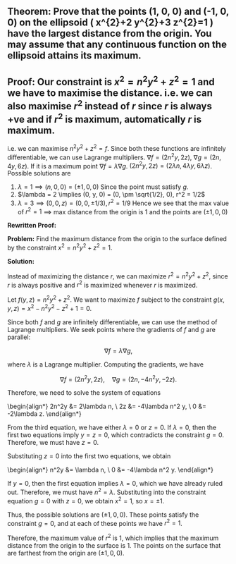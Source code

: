 ## Theorem: Prove that the points (1, 0, 0) and (-1, 0, 0) on the ellipsoid \( x^{2}+2 y^{2}+3 z^{2}=1 \) have the largest distance from the origin. You may assume that any continuous function on the ellipsoid attains its maximum.


## Proof: Our constraint is $x^2 = n^2y^2 + z^2 = 1$ and we have to maximise the distance.  i.e. we can also maximise $r^2$ instead of $r$ since $r$ is always +ve and if $r^2$ is maximum, automatically $r$ is maximum. 
i.e. we can maximise $n^2 y^2 + z^2 = f$. Since both these functions are infinitely differentiable, we can use Lagrange multipliers. $\nabla f = (2n^2y, 2z)$, $\nabla g = (2n, 4y, 6z)$.
If it is a maximum point $\nabla f = \lambda \nabla g$. $(2n^2 y, 2z) = (2\lambda n, 4\lambda y, 6 \lambda z)$.
Possible solutions are
1)  $\lambda = 1 \implies (n,0,0) = (\pm 1, 0, 0)$ Since the point must satisfy $g$.
2) $\lambda = 2 \implies (0, y, 0) = (0, \pm \sqrt{1/2}, 0),  r^2 = 1/2$
3) $\lambda = 3 \implies (0,0,z) = (0,0, \pm 1/3), r^2 = 1/9$
Hence we see that the max value of $r^2 = 1$
$\implies$ max distance from the origin is $1$ 
and the points are $(\pm 1, 0, 0)$

**Rewritten Proof:**

**Problem:** Find the maximum distance from the origin to the surface defined by the constraint  $x^2 = n^2y^2 + z^2 = 1$.

**Solution:**

Instead of maximizing the distance $r$, we can maximize $r^2 = n^2y^2 + z^2$, since $r$ is always positive and $r^2$ is maximized whenever $r$ is maximized. 

Let $f(y,z) = n^2y^2 + z^2$. We want to maximize $f$ subject to the constraint $g(x,y,z) = x^2 - n^2y^2 - z^2 + 1 = 0$.

Since both $f$ and $g$ are infinitely differentiable, we can use the method of Lagrange multipliers.  We seek points where the gradients of $f$ and $g$ are parallel:

$$ \nabla f = \lambda \nabla g,$$

where $\lambda$ is a Lagrange multiplier.  Computing the gradients, we have

$$\nabla f = (2n^2y, 2z), \quad \nabla g = (2n, -4n^2y, -2z).$$

Therefore, we need to solve the system of equations

\begin{align*}
2n^2y &= 2\lambda n, \\
2z &= -4\lambda n^2 y, \\
0 &= -2\lambda z.
\end{align*}

From the third equation, we have either $\lambda = 0$ or $z=0$.  If $\lambda = 0$, then the first two equations imply $y=z=0$, which contradicts the constraint $g=0$.  Therefore, we must have $z=0$.

Substituting $z=0$ into the first two equations, we obtain 

\begin{align*}
n^2y &= \lambda n, \\
0 &= -4\lambda n^2 y. 
\end{align*}

If $y=0$, then the first equation implies $\lambda = 0$, which we have already ruled out. Therefore, we must have $n^2 = \lambda$.  Substituting into the constraint equation $g=0$ with $z=0$, we obtain $x^2 = 1$, so $x = \pm 1$.

Thus, the possible solutions are $(\pm 1, 0, 0)$.  These points satisfy the constraint $g=0$, and at each of these points we have $r^2 = 1$.

Therefore, the maximum value of $r^2$ is 1, which implies that the maximum distance from the origin to the surface is 1. The points on the surface that are farthest from the origin are $(\pm 1, 0, 0)$. 
